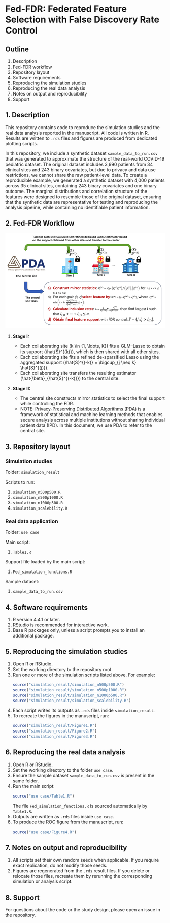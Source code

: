 # Fed-FDR: Federated Feature Selection with False Discovery Rate Control


## Outline

1. Description 
2. Fed-FDR workflow
3. Repository layout
4. Software requirements
5. Reproducing the simulation studies
6. Reproducing the real data analysis
7. Notes on output and reproducibility
8. Support

## 1. Description

This repository contains code to reproduce the simulation studies and the real data analysis reported in the manuscript. All code is written in R. Results are written to `.rds` files and figures are produced from dedicated plotting scripts.

In this repository, we include a synthetic dataset `sample_data_to_run.csv` that was generated to approximate the structure of the real-world COVID-19 pediatric dataset. The original dataset includes 3,990 patients from 34 clinical sites and 243 binary covariates, but due to privacy and data use restrictions, we cannot share the raw patient-level data. To create a reproducible example, we generated a synthetic dataset with 4,000 patients across 35 clinical sites, containing 243 binary covariates and one binary outcome. The marginal distributions and correlation structure of the features were designed to resemble those of the original dataset, ensuring that the synthetic data are representative for testing and reproducing the analysis pipeline, while containing no identifiable patient information.

## 2. Fed-FDR Workflow
![](Fed_FDR_workflow.png)

1. **Stage I:**
   - Each collaborating site \(k \in \{1, \ldots, K\}\) fits a GLM–Lasso to obtain its support \(\hat{S}^{(k)}\), which is then shared with all other sites.  
   - Each collaborating site fits a refined de-sparsified Lasso using the aggregated support \(\hat{S}^{(-k)} = \bigcup_{j \neq k} \hat{S}^{(j)}\).  
   - Each collaborating site transfers the resulting estimator \(\hat{\beta}_{\hat{S}^{(-k)}}\) to the central site.  

2. **Stage II:**
   - The central site constructs mirror statistics to select the final support while controlling the FDR.
   - NOTE: [Privacy-Preserving Distributed Algorithms (PDA)](https://pdamethods.org/) is a framework of statistical and machine learning methods that enables secure analysis across multiple institutions without sharing individual patient data (IPD). In this document, we use PDA to refer to the central site.

## 3. Repository layout

### Simulation studies
Folder: `simulation_result`

Scripts to run:
1. `simulation_n500p500.R`
2. `simulation_n500p1000.R`
3. `simulation_n1000p500.R`
4. `simulation_scalebility.R`

### Real data application
Folder: `use case`

Main script:
1. `Table1.R`

Support file loaded by the main script:
1. `Fed_simulation_functions.R`

Sample dataset:
1. `sample_data_to_run.csv`

## 4. Software requirements

1. R version 4.4.1 or later.
2. RStudio is recommended for interactive work.
3. Base R packages only, unless a script prompts you to install an additional package.

## 5. Reproducing the simulation studies

1. Open R or RStudio.
2. Set the working directory to the repository root.
3. Run one or more of the simulation scripts listed above. For example:
   ```r
   source("simulation_result/simulation_n500p500.R")
   source("simulation_result/simulation_n500p1000.R")
   source("simulation_result/simulation_n1000p500.R")
   source("simulation_result/simulation_scalebility.R")
   ```
4. Each script writes its outputs as `.rds` files inside `simulation_result`.
5. To recreate the figures in the manuscript, run:
   ```r
   source("simulation_result/Figure1.R")
   source("simulation_result/Figure2.R")
   source("simulation_result/Figure3.R")
   ```

## 6. Reproducing the real data analysis

1. Open R or RStudio.
2. Set the working directory to the folder `use case`.
3. Ensure the sample dataset `sample_data_to_run.csv` is present in the same folder.
4. Run the main script:
   ```r
   source("use case/Table1.R")
   ```
   The file `Fed_simulation_functions.R` is sourced automatically by `Table1.R`.
5. Outputs are written as `.rds` files inside `use case`.
6. To produce the ROC figure from the manuscript, run:
   ```r
   source("use case/Figure4.R")
   ```
   
   

## 7. Notes on output and reproducibility

1. All scripts set their own random seeds when applicable. If you require exact replication, do not modify those seeds.
2. Figures are regenerated from the `.rds` result files. If you delete or relocate those files, recreate them by rerunning the corresponding simulation or analysis script.

## 8. Support

For questions about the code or the study design, please open an issue in the repository.
